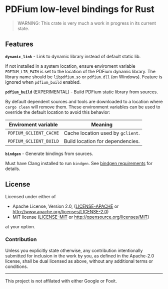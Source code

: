 # PDFium low-level bindings for Rust

> WARNING: This crate is very much a work in progress in its current state.

## Features

**`dynamic_link`** - Link to dynamic library instead of default static lib.

If not installed in a system location, ensure enviroment variable `PDFIUM_LIB_PATH` is set to the location of the PDFium dynamic library. The library name should be `libpdfium.so` or `pdfium.dll` (on Windows). Feature is ignored when `pdfium_build` enabled.

**`pdfium_build`** (EXPERIMENTAL) - Build PDFium static library from sources.

By default dependent sources and tools are downloaded to a location where `cargo clean` will remove them. These environment variables can be used to override the default location to avoid this behavior:

| Enviroment variable    | Meaning                           |
| ---                    | ---                               |
| `PDFIUM_GCLIENT_CACHE` | Cache location used by `gclient`. |
| `PDFIUM_GCLIENT_BUILD` | Build location for dependencies.  |

**`bindgen`** - Generate bindings from sources.

Must have Clang installed to run `bindgen`. See [bindgen requirements](https://rust-lang.github.io/rust-bindgen/requirements.html) for details.

## License

Licensed under either of

 * Apache License, Version 2.0, ([LICENSE-APACHE](LICENSE-APACHE) or http://www.apache.org/licenses/LICENSE-2.0)
 * MIT license ([LICENSE-MIT](LICENSE-MIT) or http://opensource.org/licenses/MIT)

at your option.

### Contribution

Unless you explicitly state otherwise, any contribution intentionally submitted
for inclusion in the work by you, as defined in the Apache-2.0 license, shall be dual licensed as above, without any
additional terms or conditions.

---

This project is not affilated with either Google or Foxit.
